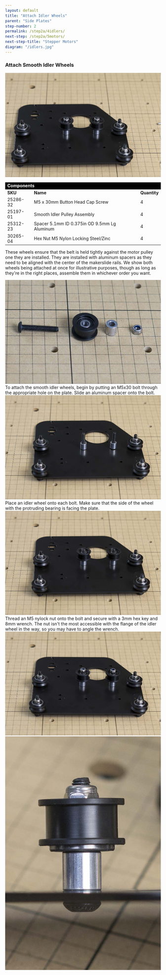 ```yaml
---
layout: default
title: "Attach Idler Wheels"
parent: "Side Plates"
step-number: 2
permalink: /step2a/4idlers/
next-step: /step2a/5motors/
next-step-title: "Stepper Motors"
diagram: "/idlers.jpg"
---
```


<h3>Attach Smooth Idler Wheels</h3>
<img src="../../step2/photo/jpfs_DSC2597.jpg">

<table>
<tr><td style="color:#fff;background: #000;" colspan="3"><b>Components</b></td></tr>
	<tr>
		<td><b>SKU</b></td>
		<td><b>Name</b></td>
		<td><b>Quantity</b></td>
	</tr>
<tr>
<td>25286-32</td>
<td>M5 x 30mm Button Head Cap Screw</td>
<td>4</td>
</tr>
<tr>
<td>25197-01</td>
<td>Smooth Idler Pulley Assembly</td>
<td>4</td>
</tr>
<tr>
<td>25312-23</td>
<td>Spacer 5.1mm ID 0.375in OD 9.5mm Lg Aluminum</td>
<td>4</td>
</tr>
<tr>
<td>30265-04</td>
<td>Hex Nut M5 Nylon Locking Steel/Zinc</td>
<td>4</td>
</tr>
</table>

These wheels ensure that the belt is held tightly against the motor pulley one they are installed. They are installed with aluminum spacers as they need to be aligned with the center of the makerslide rails. We show both wheels being attached at once for illustrative purposes, though as long as they're in the right places, assemble them in whichever order you want.

<img src="../../step2/photo/jpfs_DSC2592.jpg">
To attach the smooth idler wheels, begin by putting an M5x30 bolt through the appropriate hole on the plate. Slide an aluminum spacer onto the bolt.
<img src="../../step2/photo/jpfs_DSC2594.jpg">
Place an idler wheel onto each bolt. Make sure that the side of the wheel with the protruding bearing is facing the plate.
<img src="../../step2/photo/jpfs_DSC2595.jpg">
Thread an M5 nylock nut onto the bolt and secure with a 3mm hex key and 8mm wrench. The nut isn't the most accessible with the flange of the idler wheel in the way, so you may have to angle the wrench.
<img src="../../step2/photo/jpfs_DSC2596.jpg">
<img src="../../step2/photo/jpfs_DSC2598.jpg">
